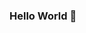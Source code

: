 ### Hello World 👋

<!--
![Your Repository's Stats](https://github-readme-stats.vercel.app/api?username=rameme&show_icons=true)
![Profile View Counter](https://komarev.com/ghpvc/?username=rameme)
![Your Repository's Stats](https://github-readme-stats.vercel.app/api/top-langs/?username=rameme&theme=blue-green)
-->
